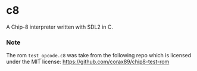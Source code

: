 # c8
A Chip-8 interpreter written with SDL2 in C.

### Note
The rom `test_opcode.c8` was take from the following repo which is licensed 
under the MIT license:
https://github.com/corax89/chip8-test-rom
